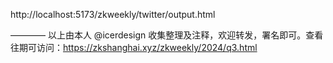 http://localhost:5173/zkweekly/twitter/output.html



————
以上由本人 @icerdesign 收集整理及注释，欢迎转发，署名即可。查看往期可访问：https://zkshanghai.xyz/zkweekly/2024/q3.html